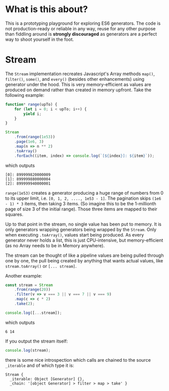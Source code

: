 # What is this about?
This is a prototyping playground for exploring ES6 generators. The code is not production-ready or reliable in any way, reuse for any other purpose than fiddling around is **strongly discouraged** as generators are a perfect way to shoot yourself in the foot.

# Stream
The `Stream` implementation recreates Javascript's Array methods `map()`, `filter()`, `some()`, and `every()` (besides other enhancements) using generator under the hood. This is very memory-efficient as values are produced on demand rather than created in memory upfront.
Take the following example:

```javascript
function* range(upTo) {
    for (let i = 0; i < upTo; i++) {
        yield i;
    }
}

Stream
    .from(range(1e53))
    .page(1e6, 3)
    .map(n => n ** 2)
    .toArray()
    .forEach((item, index) => console.log(`[${index}]: ${item}`));
```

which outputs

```text
[0]: 899999820000009
[1]: 899999880000004
[2]: 899999940000001
```

`range(1e53)` creates a generator producing a huge range of numbers from 0 to its upper limit, i.e. `[0, 1, 2, ...., 1e53 - 1]`. The pagination skips `(1e6 - 1) * 3` items, then taking 3 items. (So imagine this to be the 1-millionth page of size 3 of the initial range). Those three items are mapped to their squares.

Up to that point in the stream, no single value has been put to memory. It is only generators wrapping generators being wrapped by the `Stream`. Only when executing `.toArray()`, values start being produced. As every generator never holds a list, this is just CPU-intensive, but memory-efficient (as no Array needs to be in Memory anywhere).

The stream can be thought of like a pipeline values are being pulled through one by one, the pull being created by anything that wants actual values, like `stream.toArray()` or `[... stream]`. 

Another example:

```javascript
const stream = Stream
    .from(range(20))
    .filter(v => v === 3 || v === 7 || v === 9)
    .map(c => c * 2)
    .take(2);

console.log([...stream]);
```

which outputs

```text
6 14
```

If you output the stream itself:

```javascript
console.log(stream);
```

there is some nice introspection which calls are chained to the source `_iterable` and of which type it is:

```text
Stream {
  _iterable: Object [Generator] {},
  _chain: '[object Generator] > filter > map > take' }
```